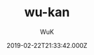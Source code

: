 ---
layout: JamstackTheme
title: wu-kan
github: https://github.com/wu-kan/wu-kan.github.io
demo: https://wu-kan.github.io
author: WuK
ssg: Jekyll
date: 2019-02-22T21:33:42.000Z
description: A content-first, sliding sidebar theme for Jekyll.
stale: false
---